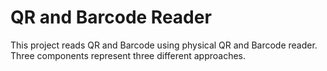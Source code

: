 # QR and Barcode Reader

This project reads QR and Barcode using physical QR and Barcode reader. Three components represent three different approaches.
